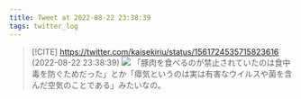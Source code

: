 ```yaml
---
title: Tweet at 2022-08-22 23:38:39
tags: twitter_log
---
```


> [!CITE] https://twitter.com/kaisekiriu/status/1561724535715823616 (2022-08-22 23:38:39)
> ![](https://twitter.com/kaisekiriu/status/1561724535715823616)
> 「豚肉を食べるのが禁止されていたのは食中毒を防ぐためだった」とか「瘴気というのは実は有害なウイルスや菌を含んだ空気のことである」みたいなの。
